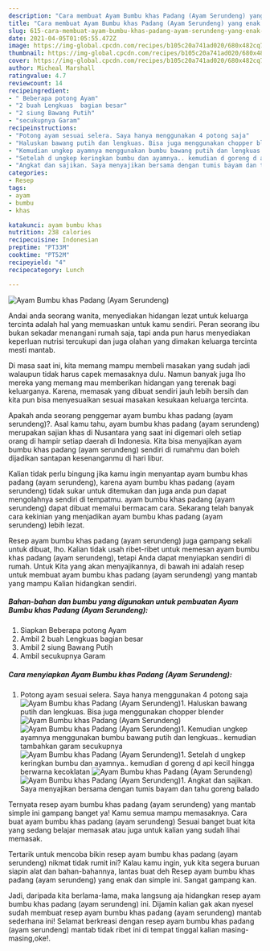 ```yaml
---
description: "Cara membuat Ayam Bumbu khas Padang (Ayam Serundeng) yang enak Untuk Jualan"
title: "Cara membuat Ayam Bumbu khas Padang (Ayam Serundeng) yang enak Untuk Jualan"
slug: 615-cara-membuat-ayam-bumbu-khas-padang-ayam-serundeng-yang-enak-untuk-jualan
date: 2021-04-05T01:05:55.472Z
image: https://img-global.cpcdn.com/recipes/b105c20a741ad020/680x482cq70/ayam-bumbu-khas-padang-ayam-serundeng-foto-resep-utama.jpg
thumbnail: https://img-global.cpcdn.com/recipes/b105c20a741ad020/680x482cq70/ayam-bumbu-khas-padang-ayam-serundeng-foto-resep-utama.jpg
cover: https://img-global.cpcdn.com/recipes/b105c20a741ad020/680x482cq70/ayam-bumbu-khas-padang-ayam-serundeng-foto-resep-utama.jpg
author: Micheal Marshall
ratingvalue: 4.7
reviewcount: 14
recipeingredient:
- " Beberapa potong Ayam"
- "2 buah Lengkuas  bagian besar"
- "2 siung Bawang Putih"
- "secukupnya Garam"
recipeinstructions:
- "Potong ayam sesuai selera. Saya hanya menggunakan 4 potong saja"
- "Haluskan bawang putih dan lengkuas. Bisa juga menggunakan chopper blender"
- "Kemudian ungkep ayamnya menggunakan bumbu bawang putih dan lengkuas.. kemudian tambahkan garam secukupnya"
- "Setelah d ungkep keringkan bumbu dan ayamnya.. kemudian d goreng d api kecil hingga berwarna kecoklatan"
- "Angkat dan sajikan. Saya menyajikan bersama dengan tumis bayam dan tahu goreng balado"
categories:
- Resep
tags:
- ayam
- bumbu
- khas

katakunci: ayam bumbu khas 
nutrition: 238 calories
recipecuisine: Indonesian
preptime: "PT33M"
cooktime: "PT52M"
recipeyield: "4"
recipecategory: Lunch

---
```



![Ayam Bumbu khas Padang (Ayam Serundeng)](https://img-global.cpcdn.com/recipes/b105c20a741ad020/680x482cq70/ayam-bumbu-khas-padang-ayam-serundeng-foto-resep-utama.jpg)

Andai anda seorang wanita, menyediakan hidangan lezat untuk keluarga tercinta adalah hal yang memuaskan untuk kamu sendiri. Peran seorang ibu bukan sekadar menangani rumah saja, tapi anda pun harus menyediakan keperluan nutrisi tercukupi dan juga olahan yang dimakan keluarga tercinta mesti mantab.

Di masa  saat ini, kita memang mampu membeli masakan yang sudah jadi walaupun tidak harus capek memasaknya dulu. Namun banyak juga lho mereka yang memang mau memberikan hidangan yang terenak bagi keluarganya. Karena, memasak yang dibuat sendiri jauh lebih bersih dan kita pun bisa menyesuaikan sesuai masakan kesukaan keluarga tercinta. 



Apakah anda seorang penggemar ayam bumbu khas padang (ayam serundeng)?. Asal kamu tahu, ayam bumbu khas padang (ayam serundeng) merupakan sajian khas di Nusantara yang saat ini digemari oleh setiap orang di hampir setiap daerah di Indonesia. Kita bisa menyajikan ayam bumbu khas padang (ayam serundeng) sendiri di rumahmu dan boleh dijadikan santapan kesenanganmu di hari libur.

Kalian tidak perlu bingung jika kamu ingin menyantap ayam bumbu khas padang (ayam serundeng), karena ayam bumbu khas padang (ayam serundeng) tidak sukar untuk ditemukan dan juga anda pun dapat mengolahnya sendiri di tempatmu. ayam bumbu khas padang (ayam serundeng) dapat dibuat memalui bermacam cara. Sekarang telah banyak cara kekinian yang menjadikan ayam bumbu khas padang (ayam serundeng) lebih lezat.

Resep ayam bumbu khas padang (ayam serundeng) juga gampang sekali untuk dibuat, lho. Kalian tidak usah ribet-ribet untuk memesan ayam bumbu khas padang (ayam serundeng), tetapi Anda dapat menyiapkan sendiri di rumah. Untuk Kita yang akan menyajikannya, di bawah ini adalah resep untuk membuat ayam bumbu khas padang (ayam serundeng) yang mantab yang mampu Kalian hidangkan sendiri.

<!--inarticleads1-->

##### Bahan-bahan dan bumbu yang digunakan untuk pembuatan Ayam Bumbu khas Padang (Ayam Serundeng):

1. Siapkan  Beberapa potong Ayam
1. Ambil 2 buah Lengkuas  bagian besar
1. Ambil 2 siung Bawang Putih
1. Ambil secukupnya Garam




<!--inarticleads2-->

##### Cara menyiapkan Ayam Bumbu khas Padang (Ayam Serundeng):

1. Potong ayam sesuai selera. Saya hanya menggunakan 4 potong saja
<img src="https://img-global.cpcdn.com/steps/c114d05285de2c8a/160x128cq70/ayam-bumbu-khas-padang-ayam-serundeng-langkah-memasak-1-foto.jpg" alt="Ayam Bumbu khas Padang (Ayam Serundeng)">1. Haluskan bawang putih dan lengkuas. Bisa juga menggunakan chopper blender
<img src="https://img-global.cpcdn.com/steps/1da884083bf8027f/160x128cq70/ayam-bumbu-khas-padang-ayam-serundeng-langkah-memasak-2-foto.jpg" alt="Ayam Bumbu khas Padang (Ayam Serundeng)"><img src="https://img-global.cpcdn.com/steps/5debfe3db5cbfae5/160x128cq70/ayam-bumbu-khas-padang-ayam-serundeng-langkah-memasak-2-foto.jpg" alt="Ayam Bumbu khas Padang (Ayam Serundeng)">1. Kemudian ungkep ayamnya menggunakan bumbu bawang putih dan lengkuas.. kemudian tambahkan garam secukupnya
<img src="https://img-global.cpcdn.com/steps/62310b47e2c1361f/160x128cq70/ayam-bumbu-khas-padang-ayam-serundeng-langkah-memasak-3-foto.jpg" alt="Ayam Bumbu khas Padang (Ayam Serundeng)">1. Setelah d ungkep keringkan bumbu dan ayamnya.. kemudian d goreng d api kecil hingga berwarna kecoklatan
<img src="https://img-global.cpcdn.com/steps/c4a1cc43d88cf541/160x128cq70/ayam-bumbu-khas-padang-ayam-serundeng-langkah-memasak-4-foto.jpg" alt="Ayam Bumbu khas Padang (Ayam Serundeng)"><img src="https://img-global.cpcdn.com/steps/ad02fa139cb463d9/160x128cq70/ayam-bumbu-khas-padang-ayam-serundeng-langkah-memasak-4-foto.jpg" alt="Ayam Bumbu khas Padang (Ayam Serundeng)">1. Angkat dan sajikan. Saya menyajikan bersama dengan tumis bayam dan tahu goreng balado




Ternyata resep ayam bumbu khas padang (ayam serundeng) yang mantab simple ini gampang banget ya! Kamu semua mampu memasaknya. Cara buat ayam bumbu khas padang (ayam serundeng) Sesuai banget buat kita yang sedang belajar memasak atau juga untuk kalian yang sudah lihai memasak.

Tertarik untuk mencoba bikin resep ayam bumbu khas padang (ayam serundeng) nikmat tidak rumit ini? Kalau kamu ingin, yuk kita segera buruan siapin alat dan bahan-bahannya, lantas buat deh Resep ayam bumbu khas padang (ayam serundeng) yang enak dan simple ini. Sangat gampang kan. 

Jadi, daripada kita berlama-lama, maka langsung aja hidangkan resep ayam bumbu khas padang (ayam serundeng) ini. Dijamin kalian gak akan nyesel sudah membuat resep ayam bumbu khas padang (ayam serundeng) mantab sederhana ini! Selamat berkreasi dengan resep ayam bumbu khas padang (ayam serundeng) mantab tidak ribet ini di tempat tinggal kalian masing-masing,oke!.

